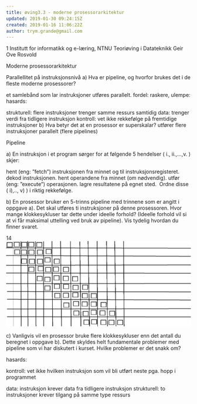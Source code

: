 ```yaml
---
title: øving3.3 - moderne prosessorarkitektur
updated: 2019-01-30 09:24:15Z
created: 2019-01-16 11:06:22Z
author: trym.grande@gmail.com
---
```


1 Institutt for informatikk og e-læring, NTNU Teoriøving i Datateknikk Geir Ove Rosvold

Moderne prosessorarkitektur

Parallellitet på instruksjonsnivå
a) Hva er pipeline, og hvorfor brukes det i de fleste moderne prosessorer?

et samlebånd som lar instruksjoner utføres parallelt. fordel: raskere, ulempe: hasards:

strukturell: flere instruksjoner trenger samme ressurs samtidig
data: trenger verdi fra tidligere instruksjon
kontroll: vet ikke rekkefølge på fremtidige instruksjoner
b) Hva betyr det at en prosessor er superskalar?
utfører flere instruksjoner parallelt (flere pipelines)

Pipeline

a) En instruksjon i et program sørger for at følgende 5 hendelser ( i., ii.,…,v. ) skjer:

hent (eng: ”fetch”) instruksjonen fra minnet og til instruksjonsregisteret.
dekod instruksjonen.
hent operandene fra minnet (om nødvendig).
utfør (eng: ”execute”) operasjonen.
lagre resultatene på egnet sted.
 Ordne disse ( i),.., v) ) i riktig rekkefølge.

b) En prosessor bruker en 5-trinns pipeline med trinnene som er angitt i oppgave a). Det skal utføres ti instruksjoner på denne prosessoren. Hvor mange klokkesykluser tar dette under ideelle forhold? (Ideelle forhold vil si at vi får maksimal uttelling ved bruk av pipeline). Vis tydelig hvordan du finner svaret.

14
![](../_resources/31d8ac81606e828c7777d6b929689e90.png)

c) Vanligvis vil en prosessor bruke flere klokkesykluser enn det antall du beregnet i oppgave b). Dette skyldes helt fundamentale problemer med pipeline som vi har diskutert i kurset. Hvilke problemer er det snakk om?

hasards:

kontroll: vet ikke hvilken instruksjon som vil bli utført neste pga. hopp i programmet

data: instruksjon krever data fra tidligere instruksjon
strukturell: to instruksjoner krever tilgang på samme type ressurs